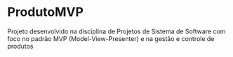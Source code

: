# ProdutoMVP
Projeto desenvolvido na disciplina de Projetos de Sistema de Software com foco no padrão MVP (Model-View-Presenter) e na gestão e controle de produtos

